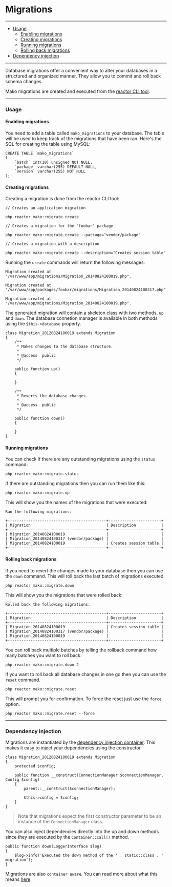 # Migrations

--------------------------------------------------------

* [Usage](#usage)
	- [Enabling migrations](#usage:enabling_migrations)
	- [Creating migrations](#usage:creating_migrations)
	- [Running migrations](#usage:running_migrations)
	- [Rolling back migrations](#usage:rolling_back_migrations)
* [Dependency injection](#dependency_injection)

--------------------------------------------------------

Database migrations offer a convenient way to alter your databases in a structured and organized manner. They allow you to commit and roll back schema changes.

Mako migrations are created and executed from the [reactor CLI tool](:base_url:/docs/:version:/command-line:basics).

--------------------------------------------------------

<a id="usage"></a>

### Usage

<a id="usage:enabling_migrations"></a>

#### Enabling migrations

You need to add a table called ```mako_migrations``` to your database. The table will be used to keep track of the migrations that have been ran. Here's the SQL for creating the table using MySQL:

	CREATE TABLE `mako_migrations`
	(
		`batch` int(10) unsigned NOT NULL,
		`package` varchar(255) DEFAULT NULL,
		`version` varchar(255) NOT NULL
	);

<a id="usage:creating_migrations"></a>

#### Creating migrations

Creating a migration is done from the reactor CLI tool:

	// Creates an application migration

	php reactor mako::migrate.create

	// Creates a migration for the "foobar" package

	php reactor mako::migrate.create --package="vendor/package"

	// Creates a migration with a description

	php reactor mako::migrate.create --description="Creates session table"

Running the ```create``` commands will return the following messages:

	Migration created at "/var/www/app/migrations/Migration_20140824100019.php".

	Migration created at "/var/www/app/packages/foobar/migrations/Migration_20140824100317.php".

	Migration created at "/var/www/app/migrations/Migration_20140824100019.php".

The generated migration will contain a skeleton class with two methods, ```up``` and ```down```. The database connetion manager is available in both methods using the ```$this->database``` property.

	class Migration_20120824100019 extends Migration
	{
		/**
		 * Makes changes to the database structure.
		 *
		 * @access  public
		 */

		public function up()
		{

		}

		/**
		 * Reverts the database changes.
		 *
		 * @access  public
		 */

		public function down()
		{

		}
	}

<a id="usage:running_migrations"></a>

#### Running migrations

You can check if there are any outstanding migrations using the ```status``` command:

	php reactor mako::migrate.status

If there are outstanding migrations then you can run them like this:

	php reactor mako::migrate.up

This will show you the names of the migrations that were executed:

	Ran the following migrations:

	+-------------------------------------------+-----------------------+
	| Migration                                 | Description           |
	+-------------------------------------------+-----------------------+
	| Migration_20140824100019                  |                       |
	| Migration_20140824100317 (vendor/package) |                       |
	| Migration_20140824100019                  | Creates session table |
	+-------------------------------------------+-----------------------+

<a id="usage:rolling_back_migrations"></a>

#### Rolling back migrations

If you need to revert the changes made to your database then you can use the ```down``` command. This will roll back the last batch of migrations executed.

	php reactor mako::migrate.down

This will show you the migrations that were rolled back:

	Rolled back the following migrations:

	+-------------------------------------------+-----------------------+
	| Migration                                 | Description           |
	+-------------------------------------------+-----------------------+
	| Migration_20140824100019                  | Creates session table |
	| Migration_20140824100317 (vendor/package) |                       |
	| Migration_20140824100019                  |                       |
	+-------------------------------------------+-----------------------+

You can roll back multiple batches by telling the rollback command how many batches you want to roll back.

	php reactor mako::migrate.down 2

If you want to roll back all database changes in one go then you can use the ```reset``` command.

	php reactor mako::migrate.reset

This will prompt you for confirmation. To force the reset just use the ```force``` option.

	php reactor mako::migrate.reset --force

--------------------------------------------------------

<a id="dependency_injection"></a>

### Dependency injection

Migrations are instantiated by the [dependency injection container](:base_url:/docs/:version:/getting-started:dependency-injection). This makes it easy to inject your dependencies using the constructor.

	class Migration_20120824100019 extends Migration
	{
		protected $config;

		public function __construct(ConnectionManager $connectionManager, Config $config)
		{
			parent::__construct($connectionManager);

			$this->config = $config;
		}
	}

> Note that migrations expect the first constructor parameter to be an instance of the ```ConnectionManager``` class.


You can also inject dependencies directly into the up and down methods since they are executed by the ```Container::call()``` method.

	public function down(LoggerInterface $log)
	{
		$log->info('Executed the down method of the ' . static::class . ' migration');
	}

Migrations are also ```container aware```. You can read more about what this means [here](:base_url:/docs/:version:/getting-started:dependency-injection#container-aware).